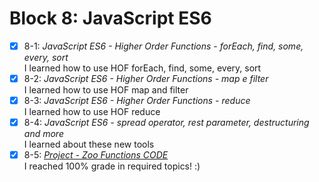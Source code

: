 # Block 8: JavaScript ES6

- [x] 8-1: _JavaScript ES6 - Higher Order Functions - forEach, find, some, every, sort_  
I learned how to use HOF forEach, find, some, every, sort  
- [x] 8-2: _JavaScript ES6 - Higher Order Functions - map e filter_  
I learned how to use HOF map and filter  
- [x] 8-3: _JavaScript ES6 - Higher Order Functions - reduce_  
I learned how to use HOF reduce  
- [x] 8-4: _JavaScript ES6 - spread operator, rest parameter, destructuring and more_  
I learned about these new tools  
- [x] 8-5: _[Project - Zoo Functions CODE](https://github.com/carolbezerra-dev/trybe-projects/tree/main/1.WebDevelopment/8.Higher-Order-Functions)_  
I reached 100% grade in required topics! :)
